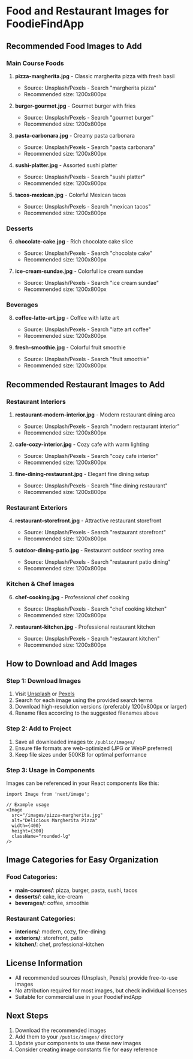 # Food and Restaurant Images for FoodieFindApp

## Recommended Food Images to Add

### Main Course Foods
1. **pizza-margherita.jpg** - Classic margherita pizza with fresh basil
   - Source: Unsplash/Pexels - Search "margherita pizza"
   - Recommended size: 1200x800px

2. **burger-gourmet.jpg** - Gourmet burger with fries
   - Source: Unsplash/Pexels - Search "gourmet burger"
   - Recommended size: 1200x800px

3. **pasta-carbonara.jpg** - Creamy pasta carbonara
   - Source: Unsplash/Pexels - Search "pasta carbonara"
   - Recommended size: 1200x800px

4. **sushi-platter.jpg** - Assorted sushi platter
   - Source: Unsplash/Pexels - Search "sushi platter"
   - Recommended size: 1200x800px

5. **tacos-mexican.jpg** - Colorful Mexican tacos
   - Source: Unsplash/Pexels - Search "mexican tacos"
   - Recommended size: 1200x800px

### Desserts
6. **chocolate-cake.jpg** - Rich chocolate cake slice
   - Source: Unsplash/Pexels - Search "chocolate cake"
   - Recommended size: 1200x800px

7. **ice-cream-sundae.jpg** - Colorful ice cream sundae
   - Source: Unsplash/Pexels - Search "ice cream sundae"
   - Recommended size: 1200x800px

### Beverages
8. **coffee-latte-art.jpg** - Coffee with latte art
   - Source: Unsplash/Pexels - Search "latte art coffee"
   - Recommended size: 1200x800px

9. **fresh-smoothie.jpg** - Colorful fruit smoothie
   - Source: Unsplash/Pexels - Search "fruit smoothie"
   - Recommended size: 1200x800px

## Recommended Restaurant Images to Add

### Restaurant Interiors
1. **restaurant-modern-interior.jpg** - Modern restaurant dining area
   - Source: Unsplash/Pexels - Search "modern restaurant interior"
   - Recommended size: 1200x800px

2. **cafe-cozy-interior.jpg** - Cozy cafe with warm lighting
   - Source: Unsplash/Pexels - Search "cozy cafe interior"
   - Recommended size: 1200x800px

3. **fine-dining-restaurant.jpg** - Elegant fine dining setup
   - Source: Unsplash/Pexels - Search "fine dining restaurant"
   - Recommended size: 1200x800px

### Restaurant Exteriors
4. **restaurant-storefront.jpg** - Attractive restaurant storefront
   - Source: Unsplash/Pexels - Search "restaurant storefront"
   - Recommended size: 1200x800px

5. **outdoor-dining-patio.jpg** - Restaurant outdoor seating area
   - Source: Unsplash/Pexels - Search "restaurant patio dining"
   - Recommended size: 1200x800px

### Kitchen & Chef Images
6. **chef-cooking.jpg** - Professional chef cooking
   - Source: Unsplash/Pexels - Search "chef cooking kitchen"
   - Recommended size: 1200x800px

7. **restaurant-kitchen.jpg** - Professional restaurant kitchen
   - Source: Unsplash/Pexels - Search "restaurant kitchen"
   - Recommended size: 1200x800px

## How to Download and Add Images

### Step 1: Download Images
1. Visit [Unsplash](https://unsplash.com) or [Pexels](https://pexels.com)
2. Search for each image using the provided search terms
3. Download high-resolution versions (preferably 1200x800px or larger)
4. Rename files according to the suggested filenames above

### Step 2: Add to Project
1. Save all downloaded images to: `/public/images/`
2. Ensure file formats are web-optimized (JPG or WebP preferred)
3. Keep file sizes under 500KB for optimal performance

### Step 3: Usage in Components
Images can be referenced in your React components like this:

```tsx
import Image from 'next/image';

// Example usage
<Image 
  src="/images/pizza-margherita.jpg" 
  alt="Delicious Margherita Pizza"
  width={400}
  height={300}
  className="rounded-lg"
/>
```

## Image Categories for Easy Organization

### Food Categories:
- **main-courses/**: pizza, burger, pasta, sushi, tacos
- **desserts/**: cake, ice-cream
- **beverages/**: coffee, smoothie

### Restaurant Categories:
- **interiors/**: modern, cozy, fine-dining
- **exteriors/**: storefront, patio
- **kitchen/**: chef, professional-kitchen

## License Information
- All recommended sources (Unsplash, Pexels) provide free-to-use images
- No attribution required for most images, but check individual licenses
- Suitable for commercial use in your FoodieFindApp

## Next Steps
1. Download the recommended images
2. Add them to your `/public/images/` directory
3. Update your components to use these new images
4. Consider creating image constants file for easy reference
